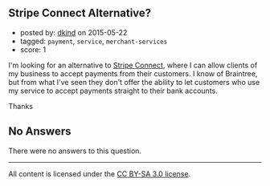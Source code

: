 ## Stripe Connect Alternative?

- posted by: [dkind](https://stackexchange.com/users/35340/dkind) on 2015-05-22
- tagged: `payment`, `service`, `merchant-services`
- score: 1

I'm looking for an alternative to [Stripe Connect][1], where I can allow clients of my business to accept payments from their customers. I know of Braintree, but from what I've seen they don't offer the ability to let customers who use my service to accept payments straight to their bank accounts.

Thanks


  [1]: https://stripe.com/connect

## No Answers

There were no answers to this question.


---

All content is licensed under the [CC BY-SA 3.0 license](https://creativecommons.org/licenses/by-sa/3.0/).

